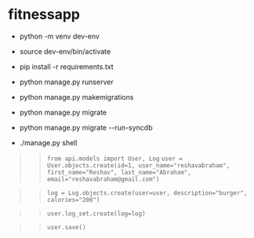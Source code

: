 # fitnessapp
- python -m venv dev-env
- source dev-env/bin/activate
- pip install -r requirements.txt
- python manage.py runserver


- python manage.py makemigrations
- python manage.py migrate
- python manage.py migrate --run-syncdb

- ./manage.py shell
>> `from api.models import User, Log`
>> `user = User.objects.create(id=1, user_name="reshavabraham", first_name="Reshav", last_name="Abraham", email="reshavabraham@gmail.com")`

>> `log = Log.objects.create(user=user, description="burger", calories="200")`

>> `user.log_set.create(log=log)`

>> `user.save()`